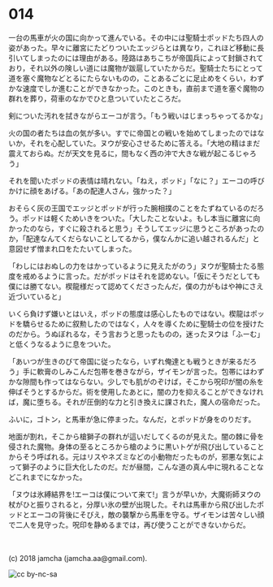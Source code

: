 # 014

一台の馬車が火の国に向かって進んでいる。その中には聖騎士ポッドたち四人の姿があった。早々に離宮にたどりついたエッジらとは異なり，これほど移動に長引いてしまったのには理由がある。陸路はあちこちが帝国兵によって封鎖されており，それ以外の険しい道には魔物が跋扈していたからだ。聖騎士たちにとって道を塞ぐ魔物などとるにたらないものの，ことあるごとに足止めをくらい，わずかな速度でしか進むことができなかった。このときも，直前まで道を塞ぐ魔物の群れを葬り，荷車のなかでひと息ついていたところだ。  

剣についた汚れを拭きながらエーコが言う。「もう戦いはじまっちゃってるかな」  

火の国の者たちは血の気が多い。すでに帝国との戦いを始めてしまったのではないか，それを心配していた。ヌウが安心させるために答える。「大地の精はまだ震えておらぬ。だが天文を見るに，間もなく西の沖で大きな戦が起こるじゃろう」  

それを聞いたポッドの表情は晴れない。「ねえ，ポッド」「なに？」エーコの呼びかけに顔をあげる。「あの配達人さん，強かった？」  

おそらく灰の王国でエッジとポッドが行った腕相撲のことをたずねているのだろう。ポッドは軽くためいきをついた。「大したことないよ。もし本当に離宮に向かったのなら，すぐに殺されると思う」そうしてエッジに思うところがあったのか，「配達なんてくだらないことしてるから，僕なんかに追い越されるんだ」と意図せず憎まれ口をたたいてしまった。  

「わしにはおぬしの力をはかっているように見えたがのう」ヌウが聖騎士たる態度を戒めるように言った。だがポッドはそれを認めない。「仮にそうだとしても僕には勝てない。楔龍様だって認めてくださったんだ，僕の力がもはや神にさえ近づいていると」  

いくら負けず嫌いとはいえ，ポッドの態度は感心したものではない。楔龍はポッドを驕らせるために叙勲したのではなく，人々を導くために聖騎士の位を授けたのだから。うぬぼれるな，そう言おうと思ったものの，迷ったヌウは「ふーむ」と低くうなるように息をついた。  

「あいつが生きのびて帝国に従ったなら，いずれ俺達とも戦うときが来るだろう」手に軟膏のしみこんだ包帯を巻きながら，ザイモンが言った。包帯にはわずかな隙間も作ってはならない。少しでも肌がのぞけば，そこから呪印が闇の糸を伸ばそうとするからだ。術を使用したあとに，闇の力を抑えることができなければ，魔に堕ちる。それが圧倒的な力と引き換えに課された，魔人の宿命だった。  

ふいに，ゴトン，と馬車が急に停まった。なんだ，とポッドが身をのりだす。  

地面が割れ，そこから槍獅子の群れが這いだしてくるのが見えた。闇の棘に骨を侵された魔物。身体の至るところから槍のように黒いトゲが飛び出していることからそう呼ばれる。元はリスやネズミなどの小動物だったものが，邪悪な気によって獅子のように巨大化したのだ。だが昼間，こんな道の真ん中に現れることなどこれまでになかった。  

「ヌウは氷縛結界を!エーコは僕について来て!」言うが早いか，大魔術師ヌウの杖がひと振りされると，分厚い氷の壁が出現した。それは馬車から飛び出したポッドとエーコの背後にそびえ，敵の襲撃から馬車を守る。ザイモンは苦々しい顔で二人を見守った。呪印を静めるまでは，再び使うことができないからだ。  

<br>  
<br>  
(c) 2018 jamcha (jamcha.aa@gmail.com).  

![cc by-nc-sa](http://i.creativecommons.org/l/by-nc-sa/4.0/88x31.png)
